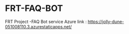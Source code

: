 # FRT-FAQ-BOT
FRT Project -FAQ Bot service
Azure link : https://jolly-dune-051008110.3.azurestaticapps.net/
